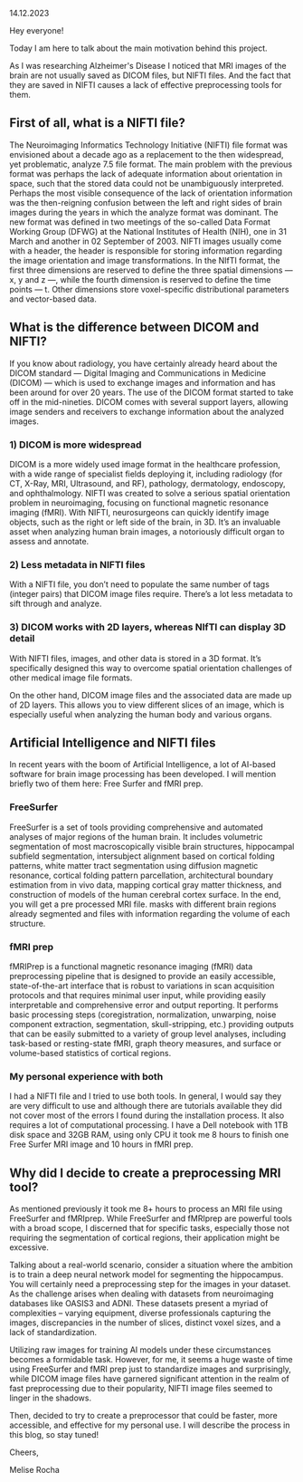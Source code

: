 14.12.2023


Hey everyone!

Today I am here to talk about the main motivation behind this project.

As I was researching Alzheimer's Disease I noticed that MRI images of the brain are not usually saved as DICOM files, but NIFTI files. And the fact that they are saved in NIFTI causes a lack of effective preprocessing tools for them.

## First of all, what is a NIFTI file?

The Neuroimaging Informatics Technology Initiative (NIFTI) file format was envisioned about a decade ago as a replacement to the then widespread, yet problematic, analyze 7.5 file format. The main problem with the previous format was perhaps the lack of adequate information about orientation in space, such that the stored data could not be unambiguously interpreted. 
Perhaps the most visible consequence of the lack of orientation information was the then-reigning confusion between the left and right sides of brain images during the years in which the analyze format was dominant.
The new format was defined in two meetings of the so-called Data Format Working Group (DFWG) at the National Institutes of Health (NIH), one in 31 March and another in 02 September of 2003. NIFTI images usually
come with a header, the header is responsible for storing information regarding the image orientation and image transformations. In the NIfTI format, the first three dimensions are reserved to define the three spatial dimensions — x, y and z —, while the fourth dimension is reserved to define the time points — t. Other dimensions store voxel-specific distributional parameters and vector-based data.

## What is the difference between DICOM and NIFTI?

If you know about radiology, you have certainly already heard about the DICOM standard — Digital Imaging and Communications in Medicine (DICOM) — which is used to exchange images and information and has been around for over 20 years. The use of the DICOM format started to take off in the mid-nineties. DICOM comes with several support layers, allowing image senders and receivers to exchange information about the analyzed images.


### 1) DICOM is more widespread

DICOM is a more widely used image format in the healthcare profession, with a wide range of specialist fields deploying it, including radiology (for CT, X-Ray, MRI, Ultrasound, and RF), pathology, dermatology, endoscopy, and ophthalmology. NIFTI was created to solve a serious spatial orientation problem in neuroimaging, focusing on functional magnetic resonance imaging (fMRI). With NIFTI, neurosurgeons can quickly identify image objects, such as the right or left side of the brain, in 3D. It’s an invaluable asset when analyzing human brain images, a notoriously difficult organ to assess and annotate. 

### 2) Less metadata in NIFTI files

With a NIFTI file, you don’t need to populate the same number of tags (integer pairs) that DICOM image files require. There’s a lot less metadata to sift through and analyze.

### 3) DICOM works with 2D layers, whereas NIfTI can display 3D detail

With NIFTI files, images, and other data is stored in a 3D format. It’s specifically designed this way to overcome spatial orientation challenges of other medical image file formats.

On the other hand, DICOM image files and the associated data are made up of 2D layers. This allows you to view different slices of an image, which is especially useful when analyzing the human body and various organs. 


## Artificial Intelligence and NIFTI files

In recent years with the boom of Artificial Intelligence, a lot of AI-based software for brain image processing has been developed. I will mention briefly two of them here: Free Surfer and fMRI prep.

### FreeSurfer

FreeSurfer is a set of tools providing comprehensive and automated analyses of major regions of the human brain. It includes volumetric segmentation of most macroscopically visible brain structures, hippocampal subfield segmentation, intersubject alignment based on cortical folding patterns, white matter tract segmentation using diffusion magnetic resonance, cortical folding pattern parcellation, architectural boundary estimation from in vivo data, mapping cortical gray matter thickness, and construction of models of the human cerebral cortex surface. In the end, you will get a pre processed MRI file. masks with different brain regions already segmented and files with information regarding the volume of each structure.

### fMRI prep

fMRIPrep is a functional magnetic resonance imaging (fMRI) data preprocessing pipeline that is designed to provide an easily accessible, state-of-the-art interface that is robust to variations in scan acquisition protocols and that requires minimal user input, while providing easily interpretable and comprehensive error and output reporting. It performs basic processing steps (coregistration, normalization, unwarping, noise component extraction, segmentation, skull-stripping, etc.) providing outputs that can be easily submitted to a variety of group level analyses, including task-based or resting-state fMRI, graph theory measures, and surface or volume-based statistics of cortical regions.


### My personal experience with both

I had a NIFTI file and I tried to use both tools. In general, I would say they are very difficult to use and although there are tutorials available they did not cover most of the errors I found during the installation process. It also requires a lot of computational processing. I have a Dell notebook with 1TB disk space and 32GB RAM, using only CPU it took me 8 hours to finish one Free Surfer MRI image and 10 hours in fMRI prep.


## Why did I decide to create a preprocessing MRI tool? 

As mentioned previously it took me 8+ hours to process an MRI file using FreeSurfer and fMRIprep. While FreeSurfer and fMRIprep are powerful tools with a broad scope, I discerned that for specific tasks, especially those not requiring the segmentation of cortical regions, their application might be excessive. 

Talking about a real-world scenario, consider a situation where the ambition is to train a deep neural network model for segmenting the hippocampus. You will certainly need a preprocessing step for the images in your dataset. As the challenge arises when dealing with datasets from neuroimaging databases like OASIS3 and ADNI.  These datasets present a myriad of complexities – varying equipment, diverse professionals capturing the images, discrepancies in the number of slices, distinct voxel sizes, and a lack of standardization.

Utilizing raw images for training AI models under these circumstances becomes a formidable task. However, for me, it seems a huge waste of time using FreeSurfer and fMRI prep just to standardize images and surprisingly, while DICOM image files have garnered significant attention in the realm of fast preprocessing due to their popularity, NIFTI image files seemed to linger in the shadows.

Then, decided to try to create a preprocessor that could be faster, more accessible, and effective for my personal use. I will describe the process in this blog, so stay tuned!

Cheers, 

Melise Rocha

